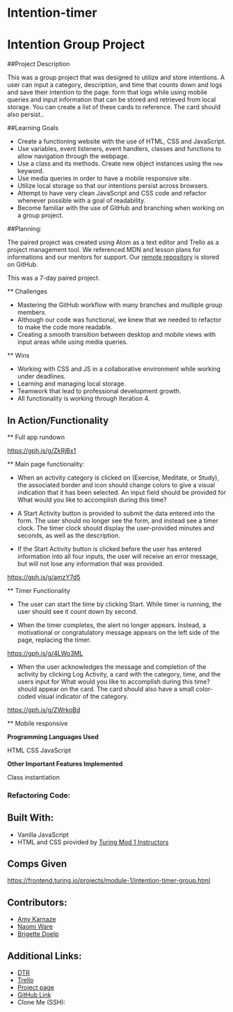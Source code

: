 # Intention-timer

# Intention Group Project

##Project Description

This was a group project that was designed to utilize and store intentions. A user can input a category, description, and time that counts down and logs and save their intention to the page. form that logs  while using mobile queries and input information that can be stored and retrieved from local storage.  You can create a list of these cards to reference. The card should also persist..

##Learning Goals

* Create a functioning website with the use of HTML, CSS and JavaScript.
* Use variables, event listeners, event handlers, classes and functions to allow navigation through the webpage.
* Use a class and its methods. Create new object instances using the `new` keyword.
* Use media queries in order to have a mobile responsive site.
* Utilize local storage so that our intentions persist across browsers.
* Attempt to have very clean JavaScript and CSS code and refactor whenever possible with a goal of readability.
* Become familiar with the use of GitHub and branching when working on a group project.

##Planning:

The paired project was created using Atom as a text editor and Trello as a project management tool. We referenced MDN and lesson plans for informations and our mentors for support. Our [remote repository](https://github.com/BrigetteDoelp/intention-timer) is stored on GitHub.

This was a 7-day paired project.

** Challenges

* Mastering the GitHub workflow with many branches and multiple group members.
* Although our code was functional, we knew that we needed to refactor to make the code more readable.
* Creating a smooth transition between desktop and mobile views with input areas while using media queries.

** Wins

* Working with CSS and JS in a collaborative environment while working under deadlines.
* Learning and managing local storage.
* Teamwork that lead to professional development growth.
* All functionality is working through Iteration 4.

## In Action/Functionality

** Full app rundown

https://gph.is/g/ZkRjBx1

** Main page functionality:
* When an activity category is clicked on (Exercise, Meditate, or Study), the associated border and icon should change colors to give a visual indication that it has been selected. An input field should be provided for What would you like to accomplish during this time?


*  A Start Activity button is provided to submit the data entered into the form. The user should no longer see the form, and instead see a timer clock. The timer clock should display the user-provided minutes and seconds, as well as the description.


* If the Start Activity button is clicked before the user has entered information into all four inputs, the user will receive an error message, but will not lose any information that was provided.

https://gph.is/g/amzY7d5

** Timer Functionality

* The user can start the time by clicking Start.
While timer is running, the user should see it count down by second.

* When the timer completes, the alert no longer appears.
Instead, a motivational or congratulatory message appears on the left side of the page, replacing the timer.

https://gph.is/g/4LWo3ML

* When the user acknowledges the message and completion of the activity by clicking Log Activity, a card with the category, time, and the users input for What would you like to accomplish during this time? should appear on the card. The card should also have a small color-coded visual indicator of the category.

https://gph.is/g/ZWrkoBd

** Mobile responsive



**Programming Languages Used**

HTML
CSS
JavaScript

**Other Important Features Implemented**

Class instantiation

### Refactoring Code:


## Built With:
* Vanilla JavaScript
* HTML and CSS provided by [Turing Mod 1 Instructors](https://github.com/letakeane)

## Comps Given

https://frontend.turing.io/projects/module-1/intention-timer-group.html

## Contributors:

* [Amy Karnaze](https://github.com/amykarnaze)
* [Naomi Ware](https://github.com/nware1066)
* [Brigette Doelp](https://github.com/BrigetteDoelp)


## Additional Links:

* [DTR](https://gist.github.com/BrigetteDoelp/6d6a9f6defd7ae4a11f0dadfd37c689b)
* [Trello](https://trello.com/b/x2TCfmoZ/intention-timer)
* [Project page]()
* [GitHub Link](https://github.com/BrigetteDoelp/intention-timer)
* Clone Me (SSH):

